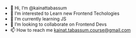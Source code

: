- 👋 Hi, I’m @kainattabassum
- 👀 I’m interested to Learn new Frontend Techologies
- 🌱 I’m currently learning JS
- 💞️ I’m looking to collaborate on Frontend Devs
- 📫 How to reach me kainat.tabassum.course@gmail.com

<!---
kainattabassumcourse/kainattabassumcourse is a ✨ special ✨ repository because its `README.md` (this file) appears on your GitHub profile.
You can click the Preview link to take a look at your changes.
--->
